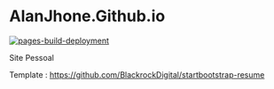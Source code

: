 # AlanJhone.Github.io

[![pages-build-deployment](https://github.com/alanjholiveira/AlanJhone.Github.io/actions/workflows/pages/pages-build-deployment/badge.svg?branch=master)](https://github.com/alanjholiveira/AlanJhone.Github.io/actions/workflows/pages/pages-build-deployment)

Site Pessoal

Template : https://github.com/BlackrockDigital/startbootstrap-resume
